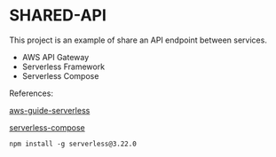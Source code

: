 # SHARED-API

This project is an example of share an API endpoint between services.

- AWS API Gateway
- Serverless Framework
- Serverless Compose

References:

[aws-guide-serverless](https://www.serverless.com/framework/docs/providers/aws/guide/serverless.yml/)

[serverless-compose](https://www.serverless.com/framework/docs/guides/compose)

```
npm install -g serverless@3.22.0
```
